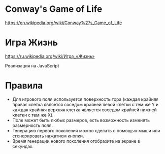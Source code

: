 # Conway's Game of Life

https://en.wikipedia.org/wiki/Conway%27s_Game_of_Life


# Игра Жизнь

https://ru.wikipedia.org/wiki/Игра_«Жизнь»

Реализация на JavaScript

# Правила
* Для игрового поля используется поверхность тора (каждая крайняя правая клетка является соседом крайней левой клетки с тем же Y и каждая крайняя верхняя клетка является соседом крайней нижней клетки с тем же X).
* Поле может быть любых размеров, есть возможность изменять размерность поля.
* Генерацию первого поколения можно сделать с помощью мыши или сгенерировать нажатием кнопки.
* Время генерации нового поколения отобразите на экране в секундах.